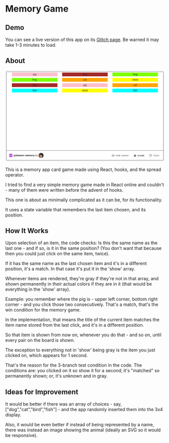 # Memory Game

## Demo

You can see a live version of this app on its [Glitch page](https://glitch.com/~julianeon-memory). Be warned it may take 1-3 minutes to load.

## About

![glitch memory app](./glitch_memory.png)

This is a memory app card game made using React, hooks, and the spread operator. 

I tried to find a very simple memory game made in React online and couldn't - many of them were written before the advent of hooks. 

This one is about as minimally complicated as it can be, for its functionality.

It uses a state variable that remembers the last item chosen, and its position. 

## How It Works

Upon selection of an item, the code checks: Is this the same name as the last one - and if so, is it in the same position? (You don't want that because then you could just click on the same item, twice).

If it has the same name as the last chosen item and it's in a different position, it's a match. In that case it's put it in the 'show' array. 

Whenever items are rendered, they're gray if they're not in that array, and shown permanently in their actual colors if they are in it (that would be everything in the 'show' array).

Example: you remember where the pig is - upper left corner, bottom right corner - and you click those two consecutively. That's a match, that's the win condition for the memory game. 

In the implementation, that means the title of the current item matches the item name stored from the last click, and it's in a different position. 

So that item is shown from now on, whenever you do that - and so on, until every pair on the board is shown.

The exception to everything not in 'show' being gray is the item you just clicked on, which appears for 1 second. 

That's the reason for the 3-branch test condition in the code. The conditions are: you clicked on it so show it for a second; it's "matched" so permanently shown; or, it's unknown and in gray.

## Ideas for Improvement

It would be better if there was an array of choices - say, ["dog","cat","bird","fish"] - and the app randomly inserted them into the 3x4 display.

Also, it would be even better if instead of being represented by a name, there was instead an image showing the animal (ideally an SVG so it would be responsive).

